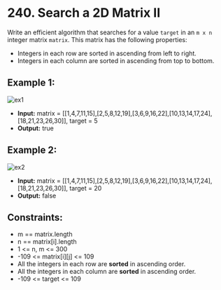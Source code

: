 # 240. Search a 2D Matrix II

Write an efficient algorithm that searches for a value `target` in an `m x n` integer matrix `matrix`. This matrix has the following properties:

- Integers in each row are sorted in ascending from left to right.
- Integers in each column are sorted in ascending from top to bottom.

## Example 1:

![ex1](https://assets.leetcode.com/uploads/2020/11/24/searchgrid2.jpg)

- **Input:** matrix = [[1,4,7,11,15],[2,5,8,12,19],[3,6,9,16,22],[10,13,14,17,24],[18,21,23,26,30]], target = 5
- **Output:** true

## Example 2:

![ex2](https://assets.leetcode.com/uploads/2020/11/24/searchgrid.jpg)

- **Input:** matrix = [[1,4,7,11,15],[2,5,8,12,19],[3,6,9,16,22],[10,13,14,17,24],[18,21,23,26,30]], target = 20
- **Output:** false

## Constraints:

- m == matrix.length
- n == matrix[i].length
- 1 <= n, m <= 300
- -109 <= matrix[i][j] <= 109
- All the integers in each row are **sorted** in ascending order.
- All the integers in each column are **sorted** in ascending order.
- -109 <= target <= 109